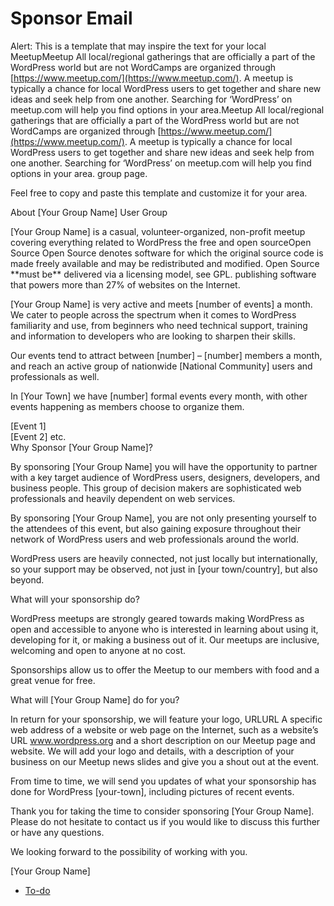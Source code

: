# Sponsor Email

Alert: This is a template that may inspire the text for your local MeetupMeetup All local/regional gatherings that are officially a part of the WordPress world but are not WordCamps are organized through [https://www.meetup.com/](https://www.meetup.com/). A meetup is typically a chance for local WordPress users to get together and share new ideas and seek help from one another. Searching for ‘WordPress’ on meetup.com will help you find options in your area.Meetup All local/regional gatherings that are officially a part of the WordPress world but are not WordCamps are organized through [https://www.meetup.com/](https://www.meetup.com/). A meetup is typically a chance for local WordPress users to get together and share new ideas and seek help from one another. Searching for ‘WordPress’ on meetup.com will help you find options in your area. group page.

Feel free to copy and paste this template and customize it for your area.

About \[Your Group Name\] User Group

\[Your Group Name\] is a casual, volunteer-organized, non-profit meetup covering everything related to WordPress the free and open sourceOpen Source Open Source denotes software for which the original source code is made freely available and may be redistributed and modified. Open Source \*\*must be\*\* delivered via a licensing model, see GPL. publishing software that powers more than 27% of websites on the Internet.

\[Your Group Name\] is very active and meets \[number of events\] a month. We cater to people across the spectrum when it comes to WordPress familiarity and use, from beginners who need technical support, training and information to developers who are looking to sharpen their skills.

Our events tend to attract between \[number\] – \[number\] members a month, and reach an active group of nationwide \[National Community\] users and professionals as well.

In \[Your Town\] we have \[number\] formal events every month, with other events happening as members choose to organize them.

\[Event 1\]  
\[Event 2\] etc.  
Why Sponsor \[Your Group Name\]?

By sponsoring \[Your Group Name\] you will have the opportunity to partner with a key target audience of WordPress users, designers, developers, and business people. This group of decision makers are sophisticated web professionals and heavily dependent on web services.

By sponsoring \[Your Group Name\], you are not only presenting yourself to the attendees of this event, but also gaining exposure throughout their network of WordPress users and web professionals around the world.

WordPress users are heavily connected, not just locally but internationally, so your support may be observed, not just in \[your town/country\], but also beyond.

What will your sponsorship do?

WordPress meetups are strongly geared towards making WordPress as open and accessible to anyone who is interested in learning about using it, developing for it, or making a business out of it. Our meetups are inclusive, welcoming and open to anyone at no cost.

Sponsorships allow us to offer the Meetup to our members with food and a great venue for free.

What will \[Your Group Name\] do for you?

In return for your sponsorship, we will feature your logo, URLURL A specific web address of a website or web page on the Internet, such as a website’s URL www.wordpress.org and a short description on our Meetup page and website. We will add your logo and details, with a description of your business on our Meetup news slides and give you a shout out at the event.

From time to time, we will send you updates of what your sponsorship has done for WordPress \[your-town\], including pictures of recent events.

Thank you for taking the time to consider sponsoring \[Your Group Name\]. Please do not hesitate to contact us if you would like to discuss this further or have any questions.

We looking forward to the possibility of working with you.

\[Your Group Name\]

*   [To-do](# "To-do")